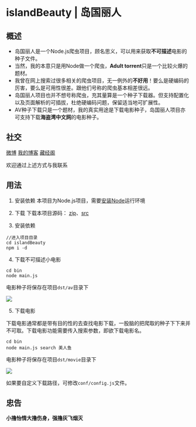 # islandBeauty | 岛国丽人

## 概述
* 岛国丽人是一个Node.js爬虫项目，顾名思义，可以用来获取**不可描述**电影的种子文件。
* 当然，我的本意只是用Node做一个爬虫，**Adult torrent**只是一个比较火爆的题材。
* 我曾在网上搜索过很多相关的爬虫项目，无一例外的**不好用**！要么是硬编码的厉害，要么是可用性很差。跟他们号称的爬虫基本相差很远。
* 岛国丽人项目也并不想号称爬虫，充其量算是一个种子下载器。但支持配置化以及页面解析的可插拔，杜绝硬编码问题，保留适当地可扩展性。
* AV种子下载只是一个题材，我的真实用途是下载电影种子，岛国丽人项目亦可支持下载**海盗湾中文网**的电影种子。

## 社交
[微博](http://login.sina.com.cn/sso/login.php?url=http%3A%2F%2Fweibo.com%2Fjhspider&_rand=1472023636.7234&gateway=1&service=miniblog&entry=miniblog&useticket=1&returntype=META&_client_version=0.6.23)
[我的博客](http://5941740.cn)
[藏经阁](http://favlink.me)

欢迎通过上述方式与我联系

## 用法
1. 安装依赖
本项目为Node.js项目，需要[安装Node](https://nodejs.org/en/)运行环境

2. 下载
下载本项目源码： [zip](https://github.com/zhangjh/islandBeauty/archive/master.zip)、[src](https://github.com/zhangjh/islandBeauty.git)

3. 安装依赖
  ```
  //进入项目目录
  cd islandBeauty
  npm i -d
  ```

4. 下载不可描述小电影
  ```
  cd bin 
  node main.js
  ```
  电影种子将保存在项目`dst/av`目录下
  
  ![](http://ww1.sinaimg.cn/large/62d95157gw1f74vnp2x7kj20mj0akmzt.jpg)


5. 下载电影

  下载电影通常都是带有目的性的去查找电影下载，一股脑的把爬取的种子下下来并不可取。下载电影功能需要传入搜索参数，即欲下载电影名。
  
  ```
  cd bin
  node main.js search 美人鱼
  ```
  
  电影种子将保存在项目`dst/movie`目录下
  
  ![](http://ww4.sinaimg.cn/large/62d95157gw1f74vsp6qwqj20dp02ywek.jpg)
  
  如果要自定义下载路径，可修改`conf/config.js`文件。
  

##  忠告
**小撸怡情大撸伤身，强撸灰飞烟灭**
